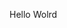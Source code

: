 Hello Wolrd


































































































































































































































































































































































































































































































































































































































































































































































































































































































































































































































































































































































































































































































































































































































































































































































































































































































































































































































































































































































































































































































































































































































































































































































































































































































































































































































































































































































































































































































































































































































































































































































































































































































































































































































































































































































































































































































































































































































































































































































































































































































































































































































































































































































































































































































































































































































































































































































































































































































































































































































































































































































































































































































































































































































































































































































































































































































































































